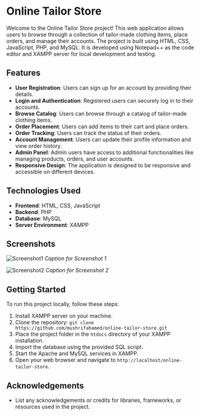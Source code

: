 # Online Tailor Store

Welcome to the Online Tailor Store project! This web application allows users to browse through a collection of tailor-made clothing items, place orders, and manage their accounts. The project is built using HTML, CSS, JavaScript, PHP, and MySQL. It is developed using Notepad++ as the code editor and XAMPP server for local development and testing.

## Features

- **User Registration**: Users can sign up for an account by providing their details.
- **Login and Authentication**: Registered users can securely log in to their accounts.
- **Browse Catalog**: Users can browse through a catalog of tailor-made clothing items.
- **Order Placement**: Users can add items to their cart and place orders.
- **Order Tracking**: Users can track the status of their orders.
- **Account Management**: Users can update their profile information and view order history.
- **Admin Panel**: Admin users have access to additional functionalities like managing products, orders, and user accounts.
- **Responsive Design**: The application is designed to be responsive and accessible on different devices.

## Technologies Used

- **Frontend**: HTML, CSS, JavaScript
- **Backend**: PHP
- **Database**: MySQL
- **Server Environment**: XAMPP

## Screenshots

![Screenshot1](/images/screenshot1.png)
*Caption for Screenshot 1*

![Screenshot2](/images/screenshot2.png)
*Caption for Screenshot 2*

## Getting Started

To run this project locally, follow these steps:

1. Install XAMPP server on your machine.
2. Clone the repository: `git clone https://github.com/mushrifahamed/online-tailor-store.git`
3. Place the project folder in the `htdocs` directory of your XAMPP installation.
4. Import the database using the provided SQL script.
5. Start the Apache and MySQL services in XAMPP.
6. Open your web browser and navigate to `http://localhost/online-tailor-store`.

## Acknowledgements

- List any acknowledgements or credits for libraries, frameworks, or resources used in the project.
